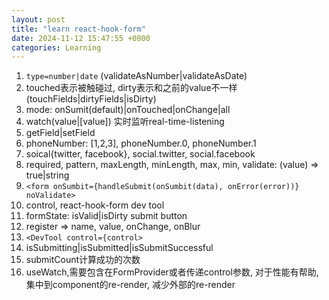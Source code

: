 ```yaml
---
layout: post
title: "learn react-hook-form"
date: 2024-11-12 15:47:55 +0800
categories: Learning
---
```



1. `type=number|date` (validateAsNumber|validateAsDate)
2. touched表示被触碰过, dirty表示和之前的value不一样(touchFields|dirtyFields|isDirty)
3. mode: onSumit(default)|onTouched|onChange|all
4. watch(value|[value]) 实时监听real-time-listening
5. getField|setField
6. phoneNumber: [1,2,3], phoneNumber.0, phoneNumber.1
7. soical{twitter, facebook}, social.twitter, social.facebook
8. required, pattern, maxLength, minLength, max, min, validate: (value) => true|string
9. `<form onSumbit={handleSubmit(onSumbit(data), onError(error))} noValidate>`
10. control, react-hook-form dev tool
11. formState: isValid|isDirty submit button
12. register => name, value, onChange, onBlur
13. `<DevTool control={control>`
14. isSubmitting|isSubmitted|isSubmitSuccessful
15. submitCount计算成功的次数
16. useWatch,需要包含在FormProvider或者传递control参数, 对于性能有帮助, 集中到component的re-render, 减少外部的re-render
